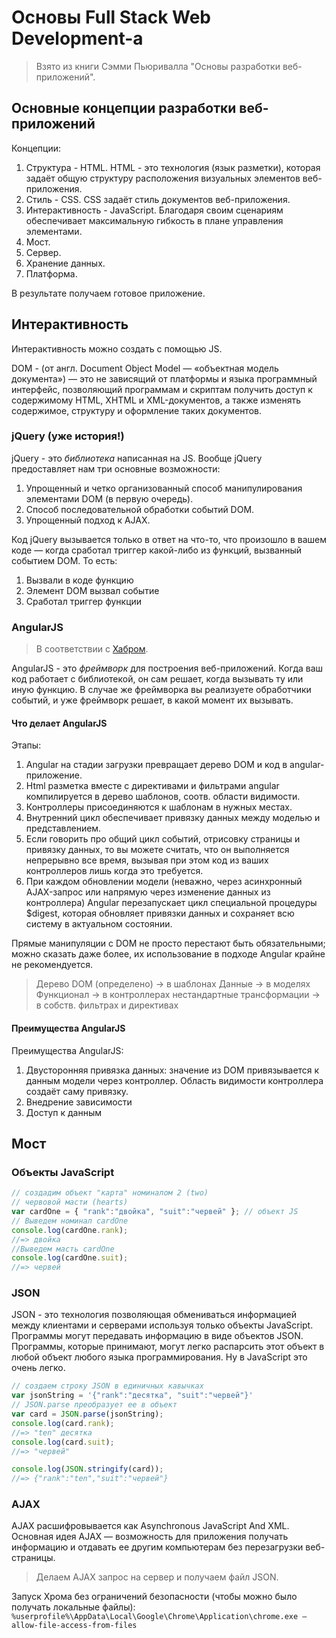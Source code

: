 # Основы Full Stack Web Development-а

> Взято из книги Сэмми Пьюривалла "Основы разработки веб-приложений".

## Основные концепции разработки веб-приложений

Концепции:

1. Структура - HTML. HTML - это технология (язык разметки), которая задаёт общую структуру расположения визуальных элементов веб-приложения.
2. Стиль - CSS. CSS задаёт стиль документов веб-приложения.
3. Интерактивность - JavaScript. Благодаря своим сценариям обеспечивает максимальную гибкость в плане управления элементами.
4. Мост.
5. Сервер.
6. Хранение данных.
7. Платформа.

В результате получаем готовое приложение.

## Интерактивность

Интерактивность можно создать с помощью JS.

DOM - (от англ. Document Object Model — «объектная модель документа») — это не зависящий от платформы и языка программный интерфейс, позволяющий программам и скриптам получить доступ к содержимому HTML, XHTML и XML-документов, а также изменять содержимое, структуру и оформление таких документов.

### jQuery (уже история!)

jQuery - это *библиотека* написанная на JS. Вообще jQuery предоставляет нам три основные возможности:

1. Упрощенный и четко организованный способ манипулирования элементами DOM (в первую очередь).
2. Способ последовательной обработки событий DOM.
3. Упрощенный подход к AJAX.

Код jQuery вызывается только в ответ на что-то, что произошло в вашем коде — когда сработал триггер какой-либо из функций, вызванный событием DOM. То есть:

1. Вызвали в коде функцию
2. Элемент DOM вызвал событие
3. Сработал триггер функции

### AngularJS

> В соответствии с [Хабром](https://habrahabr.ru/post/172975/).

AngularJS - это *фреймворк* для построения веб-приложений.
Когда ваш код работает с библиотекой, он сам решает, когда вызывать ту или иную функцию.
В случае же фреймворка вы реализуете обработчики событий, и уже фреймворк решает, в какой момент их вызывать.

#### Что делает AngularJS

Этапы:

1. Angular на стадии загрузки превращает дерево DOM и код в angular-приложение.
2. Html разметка вместе с директивами и фильтрами angular компилируется в дерево шаблонов, соотв. области видимости.
3. Контроллеры присоединяются к шаблонам в нужных местах.
4. Внутренний цикл обеспечивает привязку данных между моделью и представлением. 
5. Если говорить про общий цикл событий, отрисовку страницы и привязку данных, то вы можете считать, что он выполняется непрерывно все время, вызывая при этом код из ваших контроллеров лишь когда это требуется.
6. При каждом обновлении модели (неважно, через асинхронный AJAX-запрос или напрямую через изменение данных из контроллера) Angular перезапускает цикл специальной процедуры $digest, которая обновляет привязки данных и сохраняет всю систему в актуальном состоянии.

Прямые манипуляции с DOM не просто перестают быть обязательными; можно сказать даже более, их использование в подходе Angular крайне не рекомендуется.

>Дерево DOM (определено) -> в шаблонах
Данные -> в моделях
Функционал -> в контроллерах
нестандартные трансформации -> в собств. фильтрах и директивах

#### Преимущества AngularJS

Преимущества AngularJS:

1. Двусторонняя привязка данных:
значение из DOM привязывается к данным модели через контроллер. Область видимости контроллера создаёт саму привязку.
2. Внедрение зависимости
3. Доступ к данным

## Мост

### Объекты JavaScript

```js
// создадим объект "карта" номиналом 2 (two)
// червовой масти (hearts)
var cardOne = { "rank":"двойка", "suit":"червей" }; // объект JS
// Выведем номинал cardOne
console.log(cardOne.rank);
//=> двойка
//Выведем масть cardOne
console.log(cardOne.suit);
//=> червей
```

### JSON

JSON - это технология позволяющая обмениваться информацией между клиентами и серверами используя только объекты JavaScript. Программы могут передавать информацию в виде объектов JSON. Программы, которые принимают, могут легко распарсить этот объект в любой объект любого языка программирования. Ну в JavaScript это очень легко.

```js
// создаем строку JSON в единичных кавычках
var jsonString = '{"rank":"десятка", "suit":"червей"}'
// JSON.parse преобразует ее в объект
var card = JSON.parse(jsonString);
console.log(card.rank);
//=> "ten" десятка
console.log(card.suit);
//=> "червей"
```

```js
console.log(JSON.stringify(card));
//=> {"rank":"ten","suit":"червей"}
```

### AJAX

AJAX расшифровывается как Asynchronous JavaScript And XML. Основная идея AJAX — возможность для приложения получать информацию и отдавать ее другим компьютерам без перезагрузки веб-страницы.

> Делаем AJAX запрос на сервер и получаем файл JSON.

Запуск Хрома без ограничений безопасности (чтобы можно было получать локальные файлы):
`%userprofile%\AppData\Local\Google\Chrome\Application\chrome.exe
–allow-file-access-from-files`